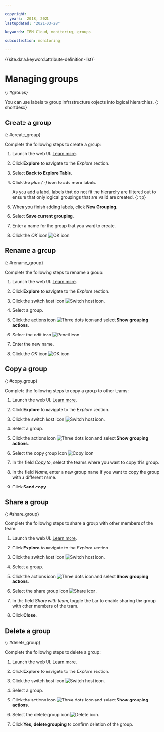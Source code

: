 ```yaml
---

copyright:
  years:  2018, 2021
lastupdated: "2021-03-28"

keywords: IBM Cloud, monitoring, groups

subcollection: monitoring

---
```


{{site.data.keyword.attribute-definition-list}}

# Managing groups
{: #groups}

You can use labels to group infrastructure objects into logical hierarchies.
{: shortdesc}

## Create a group
{: #create_group}

Complete the following steps to create a group:

1. Launch the web UI. [Learn more](/docs/monitoring?topic=monitoring-launch#launch). 

2. Click **Explore** to navigate to the *Explore* section.

3. Select **Back to Explore Table**.

4. Click the *plus (+)* icon to add more labels.

    As you add a label, labels that do not fit the hierarchy are filtered out to ensure that only logical groupings that are valid are created.
    {: tip}

5. When you finish adding labels, click **New Grouping**.

6. Select **Save current grouping**.

7. Enter a name for the group that you want to create.

8. Click the *OK* icon ![OK icon](images/ok.png).

## Rename a group
{: #rename_group}

Complete the following steps to rename a group:

1. Launch the web UI. [Learn more](/docs/monitoring?topic=monitoring-launch#launch). 

2. Click **Explore** to navigate to the *Explore* section.

3. Click the switch host icon ![Switch host icon](images/switch_hosts.png).

4. Select a group.

5. Click the actions icon ![Three dots icon](images/actions.png) and select **Show grouping actions**.

6. Select the edit icon ![Pencil icon](images/edit.png).

7. Enter the new name.

8. Click the *OK* icon ![OK icon](images/ok.png).




## Copy a group
{: #copy_group}

Complete the following steps to copy a group to other teams:

1. Launch the web UI. [Learn more](/docs/monitoring?topic=monitoring-launch#launch). 

2. Click **Explore** to navigate to the *Explore* section.

3. Click the switch host icon ![Switch host icon](images/switch_hosts.png).

4. Select a group.

5. Click the actions icon ![Three dots icon](images/actions.png) and select **Show grouping actions**.

6. Select the copy group icon ![Copy icon](images/copy.png).

7. In the field *Copy to*, select the teams where you want to copy this group.

8. In the field *Name*, enter a new group name if you want to copy the group with a different name.

9. Click **Send copy**.



## Share a group
{: #share_group}

Complete the following steps to share a group with other members of the team:

1. Launch the web UI. [Learn more](/docs/monitoring?topic=monitoring-launch#launch). 

2. Click **Explore** to navigate to the *Explore* section.

3. Click the switch host icon ![Switch host icon](images/switch_hosts.png).

4. Select a group.

5. Click the actions icon ![Three dots icon](images/actions.png) and select **Show grouping actions**.

6. Select the share group icon ![Share icon](images/share.png).

7. In the field *Share with team*, toggle the bar to enable sharing the group with other members of the team.

8. Click **Close**.



## Delete a group
{: #delete_group}

Complete the following steps to delete a group:

1. Launch the web UI. [Learn more](/docs/monitoring?topic=monitoring-launch#launch). 

2. Click **Explore** to navigate to the *Explore* section.

3. Click the switch host icon ![Switch host icon](images/switch_hosts.png).

4. Select a group.

5. Click the actions icon ![Three dots icon](images/actions.png) and select **Show grouping actions**.

6. Select the delete group icon ![Delete icon](images/delete.png).

7. Click **Yes, delete grouping** to confirm deletion of the group.






